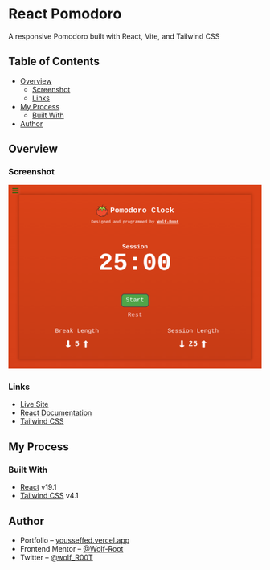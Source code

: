 # React Pomodoro

A responsive Pomodoro built with React, Vite, and Tailwind CSS

## Table of Contents

-   [Overview](#overview)
    -   [Screenshot](#screenshot)
    -   [Links](#links)
-   [My Process](#my-process)
    -   [Built With](#built-with)
-   [Author](#author)

## Overview

### Screenshot

![App Screenshot](/public/screenshot.png)

### Links

-   [Live Site](https://wolf-root.github.io/Pomodoro/)
-   [React Documentation](https://react.dev/)
-   [Tailwind CSS](https://tailwindcss.com/)

## My Process

### Built With

-   [React](https://react.dev/) v19.1
-   [Tailwind CSS](https://tailwindcss.com/) v4.1

## Author

-   Portfolio – [yousseffed.vercel.app](https://yousseffed.vercel.app/)
-   Frontend Mentor – [@Wolf-Root](https://www.frontendmentor.io/profile/Wolf-Root)
-   Twitter – [@wolf_R00T](https://x.com/wolf_R00T)
